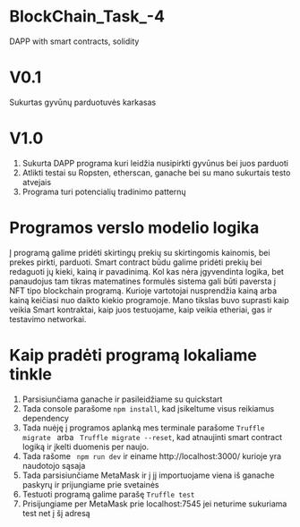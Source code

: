 # BlockChain_Task_-4
DAPP with smart contracts, solidity

# V0.1
Sukurtas gyvūnų parduotuvės karkasas

# V1.0
  1.  Sukurta DAPP programa kuri leidžia nusipirkti gyvūnus bei juos parduoti
  2.  Atlikti testai su Ropsten, etherscan, ganache bei su mano sukurtais testo atvejais
  3.  Programa turi potencialių tradinimo patternų

# Programos verslo modelio logika
Į programą galime pridėti skirtingų prekių su skirtingomis kainomis, bei prekes pirkti, parduoti.
Smart contract būdu galime pridėti prekių bei redaguoti jų kieki, kainą ir pavadinimą.
Kol kas nėra įgyvendinta logika, bet panaudojus tam tikras matematines formulės sistema gali būti paversta į NFT tipo blockchain programą. Kurioje vartotojai nusprendžia kainą arba kainą keičiasi nuo daikto kiekio programoje.
Mano tikslas buvo suprasti kaip veikia Smart kontraktai, kaip juos testuojame, kaip veikia etheriai, gas ir testavimo networkai.

# Kaip pradėti programą lokaliame tinkle
1. Parsisiunčiama ganache ir pasileidžiame su quickstart
2. Tada console parašome ``` npm install ```, kad įsikeltume visus reikiamus dependency
3. Tada nuėję į programos aplanką mes terminale parašome ```Truffle migrate ``` arba ``` Truffle migrate --reset```, kad atnaujinti smart contract logiką ir įkelti duomenis per naujo.
4. Tada rašome ``` npm run dev``` ir einame http://localhost:3000/ kurioje yra naudotojo sąsaja
5. Tada parsisiunčiame MetaMask ir į jį importuojame viena iš ganache paskyrų ir prijungiame prie svetainės
6. Testuoti programą galime parašę ```Truffle test```
7. Prisijungiame per MetaMask prie localhost:7545 jei neturime sukuriama test net į šį adresą


